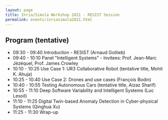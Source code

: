 ```yaml
---
layout: page
title: Inria/Simula Workshop 2021 - RESIST Session
permalink: events/inriasimula2021.html
---
```


## Program (tentative)

- 09:30 - 09:40 Introduction - RESIST (Arnaud Gotlieb)
- 09:40 - 10:10 Panel "Intelligent Systems" - Invitees: Prof. Jean-Marc Jézéquel, Prof. James Crowley
- 10:10 - 10:25 Use Case 1: UR3 Collaborative Robot (tentative title, Mohit K. Ahuja)
- 10:25 - 10:40 Use Case 2: Drones and use cases (François Bodin)
- 10:40 - 10:55 Testing Autonomous Cars (tentative title, Aizaz Sharif)
- 10:55 - 11:10 Deep Software Variability and Intelligent Systems (Luc Lesoil) 
- 11:10 - 11:25 Digital Twin-based Anomaly Detection in Cyber-physical Systems (Qinghua Xu) 
- 11:25 - 11:30 Wrap-up
